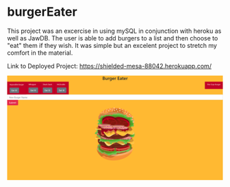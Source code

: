# burgerEater

This project was an excercise in using mySQL in conjunction with heroku as well as JawDB.  The user is able to add burgers to a list and then choose to "eat" them if they wish.  It was simple but an excelent project to stretch my comfort in the material.

Link to Deployed Project: <https://shielded-mesa-88042.herokuapp.com/>

![Deployed Page](./pictures/deployedPage.PNG)